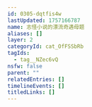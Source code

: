 ```yaml
---
id: 0305-dqtfis4w
lastUpdated: 1757166787
name: 志怪小说的漂流奇遇母题
aliases: []
layer: 2
categoryId: cat_OfFSSbRb
tagIds:
  - tag__NZec6vQ
nsfw: false
parent: ""
relatedEntries: []
timelineEvents: []
titledLinks: []
---
```


